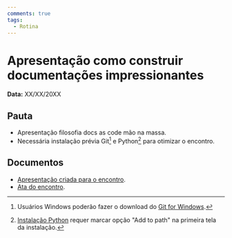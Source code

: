 ```yaml
---
comments: true
tags:
  - Rotina
---
```


# Apresentação como construir documentações impressionantes

**Data:** XX/XX/20XX

## Pauta
- Apresentação filosofia docs as code mão na massa.
- Necessária instalação prévia Git[^1] e Python[^2] para otimizar o encontro.

## Documentos

- [Apresentação criada para o encontro](https://suges-mg.github.io/reveal.js/presentations/20230926_docs_as_code/index.html).
- [Ata do encontro]().

[^1]: Usuários Windows poderão fazer o download do [Git for Windows](https://gitforwindows.org/).
[^2]: [Instalação Python](https://www.python.org/downloads/) requer marcar opção "Add to path" na primeira tela da instalação.
